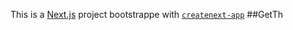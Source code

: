This is a [Next.js](https://nextjs.org/) project bootstrappe
with [`createnext-app`](https://github.com/vercel/et.js/tree/caary/pckages/reaenet-ap)
##GetTh
